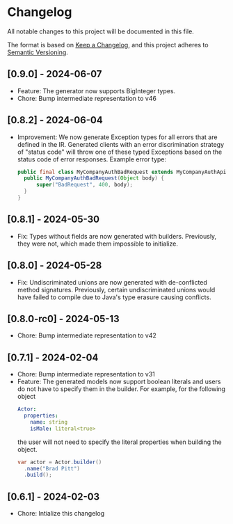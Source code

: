 # Changelog

All notable changes to this project will be documented in this file.

The format is based on [Keep a Changelog](https://keepachangelog.com/en/1.0.0/),
and this project adheres to [Semantic Versioning](https://semver.org/spec/v2.0.0.html).

## [0.9.0] - 2024-06-07

- Feature: The generator now supports BigInteger types.
- Chore: Bump intermediate representation to v46

## [0.8.2] - 2024-06-04

- Improvement: We now generate Exception types for all errors that are defined in the IR. Generated clients with an 
  error discrimination strategy of "status code" will throw one of these typed Exceptions based on the status code of 
  error responses. Example error type:
  ```java
  public final class MyCompanyAuthBadRequest extends MyCompanyAuthApiError {
    public MyCompanyAuthBadRequest(Object body) {
        super("BadRequest", 400, body);
    }
  }
  ```

## [0.8.1] - 2024-05-30

- Fix: Types without fields are now generated with builders. Previously, they were not, which made them impossible to
  initialize.

## [0.8.0] - 2024-05-28

- Fix: Undiscriminated unions are now generated with de-conflicted method signatures. Previously, certain
  undiscriminated unions would have failed to compile due to Java's type erasure causing conflicts.

## [0.8.0-rc0] - 2024-05-13
- Chore: Bump intermediate representation to v42

## [0.7.1] - 2024-02-04
- Chore: Bump intermediate representation to v31
- Feature: The generated models now support boolean literals and users
  do not have to specify them in the builder.
  For example, for the following object
  ```yaml
  Actor: 
    properties: 
      name: string
      isMale: literal<true>
  ```
  the user will not need to specify the literal properties when building
  the object.
  ```java
  var actor = Actor.builder()
    .name("Brad Pitt")
    .build();

## [0.6.1] - 2024-02-03

- Chore: Intialize this changelog
